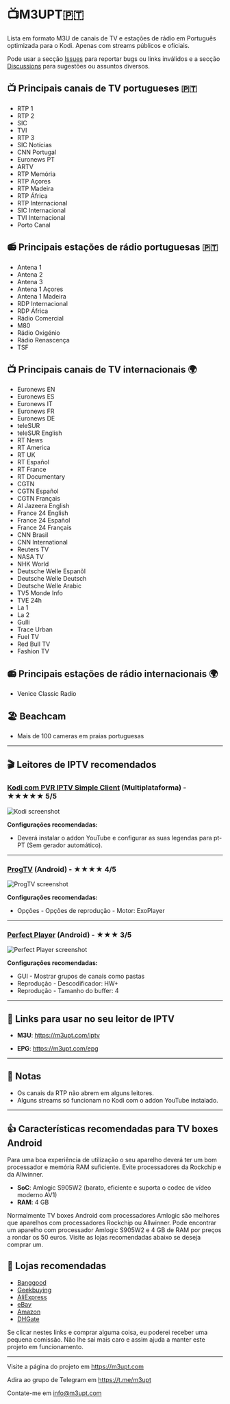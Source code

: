 # 📺M3UPT🇵🇹

Lista em formato M3U de canais de TV e estações de rádio em Português optimizada para o Kodi. Apenas com streams públicos e oficiais.

Pode usar a secção [Issues](https://github.com/LITUATUI/M3UPT/issues) para reportar bugs ou links inválidos e a secção [Discussions](https://github.com/LITUATUI/M3UPT/discussions) para sugestões ou assuntos diversos.


## 📺 Principais canais de TV portugueses 🇵🇹

* RTP 1
* RTP 2
* SIC
* TVI
* RTP 3
* SIC Notícias
* CNN Portugal
* Euronews PT
* ARTV
* RTP Memória
* RTP Açores
* RTP Madeira
* RTP África
* RTP Internacional
* SIC Internacional
* TVI Internacional
* Porto Canal

## 📻 Principais estações de rádio portuguesas 🇵🇹

* Antena 1
* Antena 2
* Antena 3
* Antena 1 Açores
* Antena 1 Madeira
* RDP Internacional
* RDP África
* Rádio Comercial
* M80
* Rádio Oxigénio
* Rádio Renascença
* TSF

## 📺 Principais canais de TV internacionais 🌍

* Euronews EN
* Euronews ES
* Euronews IT
* Euronews FR
* Euronews DE
* teleSUR
* teleSUR English
* RT News
* RT America
* RT UK
* RT Español
* RT France
* RT Documentary
* CGTN
* CGTN Español
* CGTN Français
* Al Jazeera English
* France 24 English
* France 24 Español
* France 24 Français
* CNN Brasil
* CNN International
* Reuters TV
* NASA TV
* NHK World
* Deutsche Welle Espanõl
* Deutsche Welle Deutsch
* Deutsche Welle Arabic
* TV5 Monde Info
* TVE 24h
* La 1
* La 2
* Gulli
* Trace Urban
* Fuel TV
* Red Bull TV
* Fashion TV

## 📻 Principais estações de rádio internacionais 🌍

* Venice Classic Radio

## 🏖️ Beachcam

* Mais de 100 cameras em praias portuguesas

---

## 🎬 Leitores de IPTV recomendados

### [Kodi com PVR IPTV Simple Client](https://www.kodi.tv/) (Multiplataforma)  - ★★★★★ 5/5

![Kodi screenshot](https://github.com/LITUATUI/M3UPT/raw/main/images/Kodi.avif "ProgTV screenshot")

**Configurações recomendadas:**

* Deverá instalar o addon YouTube e configurar as suas legendas para pt-PT (Sem gerador automático).

---

### [ProgTV](https://www.progdvb.com/progtva_download.html) (Android)  - ★★★★ 4/5

![ProgTV screenshot](https://github.com/LITUATUI/M3UPT/raw/main/images//ProgTV-RTP1.avif "ProgTV screenshot")

**Configurações recomendadas:**

* Opções - Opções de reprodução - Motor: ExoPlayer

---

### [Perfect Player](http://niklabs.com/downloads/) (Android)  - ★★★ 3/5

![Perfect Player screenshot](https://github.com/LITUATUI/M3UPT/raw/main/images/Perfect-Player-Euronews.avif "Perfect Player screenshot")

**Configurações recomendadas:**

* GUI - Mostrar grupos de canais como pastas
* Reprodução - Descodificador: HW+
* Reprodução - Tamanho do buffer: 4

---

## 🔗 Links para usar no seu leitor de IPTV

* **M3U**: <https://m3upt.com/iptv>

* **EPG**: <https://m3upt.com/epg>

---

## 📓 Notas

* Os canais da RTP não abrem em alguns leitores.
* Alguns streams só funcionam no Kodi com o addon YouTube instalado.

---

## 👍 Características recomendadas para TV boxes Android

Para uma boa experiência de utilização o seu aparelho deverá ter um bom processador e memória RAM suficiente. Evite processadores da Rockchip e da Allwinner.

* **SoC**: Amlogic S905W2 (barato, eficiente e suporta o codec de vídeo moderno AV1)
* **RAM**: 4 GB

Normalmente TV boxes Android com processadores Amlogic são melhores que aparelhos com processadores Rockchip ou Allwinner. 
Pode encontrar um aparelho com processador Amlogic S905W2 e 4 GB de RAM por preços a rondar os 50 euros. Visite as lojas recomendadas abaixo se deseja comprar um.

## 🛒 Lojas recomendadas

* [Banggood](https://m3upt.com/banggood)
* [Geekbuying](https://m3upt.com/geekbuying)
* [AliExpress](https://m3upt.com/aliexpress)
* [eBay](https://m3upt.com/ebay)
* [Amazon](https://m3upt.com/amazon)
* [DHGate](https://m3upt.com/dhgate)

Se clicar nestes links e comprar alguma coisa, eu poderei receber uma pequena comissão. Não lhe sai mais caro e assim ajuda a manter este projeto em funcionamento.

---

Visite a página do projeto em <https://m3upt.com>

Adira ao grupo de Telegram em <https://t.me/m3upt>

Contate-me em <info@m3upt.com>
